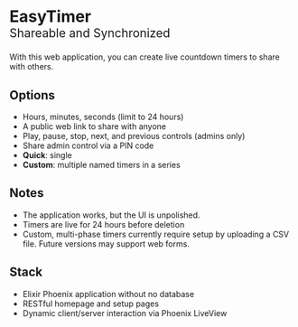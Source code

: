 <h1 style="margin-bottom: 0;">EasyTimer</h1>
<p style="font-size: 1.5em; margin-top: 0;">Shareable and Synchronized</p>
With this web application, you can create live countdown timers to share with others.

## Options

- Hours, minutes, seconds (limit to 24 hours)
- A public web link to share with anyone
- Play, pause, stop, next, and previous controls (admins only)
- Share admin control via a PIN code
- **Quick**: single
- **Custom**: multiple named timers in a series

## Notes

- The application works, but the UI is unpolished.
- Timers are live for 24 hours before deletion
- Custom, multi-phase timers currently require setup by uploading a CSV file. Future versions may support web forms.

## Stack

- Elixir Phoenix application without no database
- RESTful homepage and setup pages
- Dynamic client/server interaction via Phoenix LiveView
